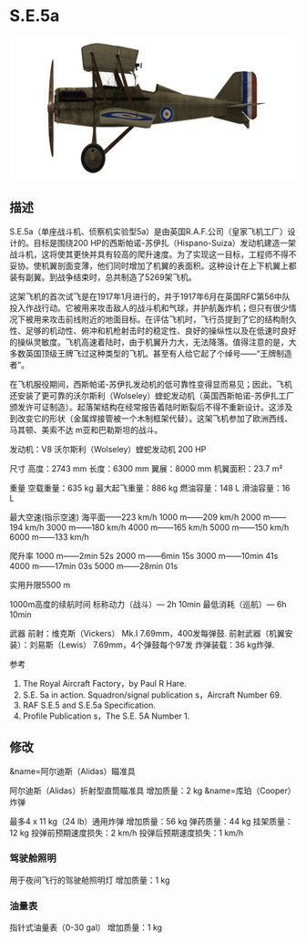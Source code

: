 # S.E.5a

![se5a](../images/se5a.png)

## 描述

S.E.5a（单座战斗机、侦察机实验型5a）是由英国R.A.F.公司（皇家飞机工厂）设计的。目标是围绕200 HP的西斯帕诺-苏伊扎（Hispano-Suiza）发动机建造一架战斗机，这将使其更快并具有较高的爬升速度。为了实现这一目标，工程师不得不妥协。使机翼剖面变薄，他们同时增加了机翼的表面积。这种设计在上下机翼上都装有副翼。到战争结束时，总共制造了5269架飞机。 

这架飞机的首次试飞是在1917年1月进行的，并于1917年6月在英国RFC第56中队投入作战行动。它被用来攻击敌人的战斗机和气球，并护航轰炸机；但只有很少情况下被用来攻击前线附近的地面目标。在评估飞机时，飞行员提到了它的结构耐久性、足够的机动性、俯冲和机枪射击时的稳定性、良好的操纵性以及在低速时良好的操纵灵敏度。飞机高速着陆时，由于机翼升力大，无法降落。值得注意的是，大多数英国顶级王牌飞过这种类型的飞机。甚至有人给它起了个绰号——“王牌制造者”。 

在飞机服役期间，西斯帕诺-苏伊扎发动机的低可靠性变得显而易见；因此，飞机还安装了更可靠的沃尔斯利（Wolseley）蝰蛇发动机（英国西斯帕诺-苏伊扎工厂颁发许可证制造）。起落架结构在经常报告着陆时断裂后不得不重新设计。这涉及到改变它的形状（金属焊接管被一个木制框架代替）。这架飞机参加了欧洲西线、马其顿、美索不达 m亚和巴勒斯坦的战斗。 


发动机：V8 沃尔斯利（Wolseley）蝰蛇发动机 200 HP

尺寸
高度：2743 mm
长度：6300 mm
翼展：8000 mm
机翼面积：23.7 m²

重量
空载重量：635 kg
最大起飞重量：886 kg
燃油容量：148 L
滑油容量：16 L

最大空速(指示空速)
海平面——223 km/h
1000 m——209 km/h
2000 m——194 km/h
3000 m——180 km/h
4000 m——165 km/h
5000 m——150 km/h
6000 m——133 km/h

爬升率
1000 m——2min 52s
2000 m——6min 15s
3000 m——10min 41s
4000 m——17min 03s
5000 m——28min 01s

实用升限5500 m

1000m高度的续航时间
标称动力（战斗）— 2h 10min
最低消耗（巡航）— 6h 10min

武器
前射：维克斯（Vickers） Mk.I 7.69mm，400发每弹鼓.
前射武器（机翼安装）：刘易斯（Lewis） 7.69mm，4个弹鼓每个97发
炸弹装载：36 kg炸弹.

参考
1) The Royal Aircraft Factory，by Paul R Hare.
2) S.E. 5a in action. Squadron/signal publication s，Aircraft Number 69.
3) RAF S.E.5 and S.E.5a Specification.
4) Profile Publication s，The S.E. 5A Number 1.

## 修改
&name=阿尔迪斯（Alidas）瞄准具

阿尔迪斯（Alidas）折射型直筒瞄准具
增加质量：2 kg
&name=库珀（Cooper）炸弹

最多4 x 11 kg（24 lb）通用炸弹
增加质量：56 kg
弹药质量：44 kg
挂架质量：12 kg
投弹前预期速度损失：2 km/h
投弹后预期速度损失：1 km/h
### 驾驶舱照明

用于夜间飞行的驾驶舱照明灯
增加质量：1 kg

### 油量表

指针式油量表（0-30 gal）
增加质量：1 kg
